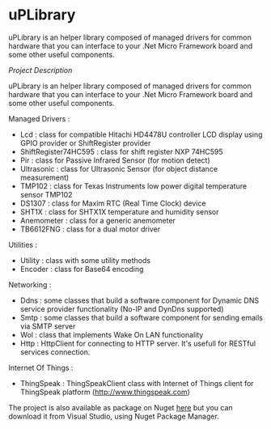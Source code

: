 # uPLibrary

uPLibrary is an helper library composed of managed drivers for common hardware that you can interface to your .Net Micro Framework board and some other useful components.

*Project Description*

uPLibrary is an helper library composed of managed drivers for common hardware that you can interface to your .Net Micro Framework board and some other useful components.

Managed Drivers :

* Lcd : class for compatible Hitachi HD4478U controller LCD display using GPIO provider or ShiftRegister provider
* ShiftRegister74HC595 : class for shift register NXP 74HC595
* Pir : class for Passive Infrared Sensor (for motion detect)
* Ultrasonic : class for Ultrasonic Sensor (for object distance measurement)
* TMP102 : class for Texas Instruments low power digital temperature sensor TMP102
* DS1307 : class for Maxim RTC (Real Time Clock) device
* SHT1X : class for SHTX1X temperature and humidity sensor
* Anemometer : class for a generic anemometer
* TB6612FNG : class for a dual motor driver

Utilities :

* Utility : class with some utility methods
* Encoder : class for Base64 encoding

Networking :

* Ddns : some classes that build a software component for Dynamic DNS service provider functionality (No-IP and DynDns supported)
* Smtp : some classes that build a software component for sending emails via SMTP server
* Wol : class that implements Wake On LAN functionality
* Http : HttpClient for connecting to HTTP server. It's usefull for RESTful services connection.

Internet Of Things :

* ThingSpeak : ThingSpeakClient class with Internet of Things client for ThingSpeak platform (http://www.thingspeak.com)

The project is also available as package on Nuget [here](http://www.nuget.org/packages/uPLibrary/) but you can download it from Visual Studio, using Nuget Package Manager.
